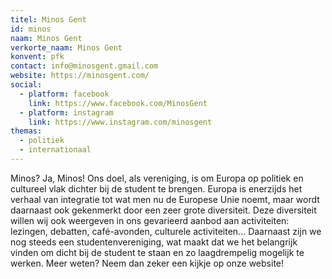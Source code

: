 ```yaml
---
titel: Minos Gent
id: minos
naam: Minos Gent
verkorte_naam: Minos Gent
konvent: pfk
contact: info@minosgent.gmail.com
website: https://minosgent.com/
social:
  - platform: facebook
    link: https://www.facebook.com/MinosGent
  - platform: instagram
    link: https://www.instagram.com/minosgent
themas:
  - politiek
  - internationaal
---
```


Minos? Ja, Minos! Ons doel, als vereniging, is om Europa op politiek en cultureel vlak dichter bij de student te brengen.
Europa is enerzijds het verhaal van integratie tot wat men nu de Europese Unie noemt, maar wordt daarnaast ook gekenmerkt door een zeer grote diversiteit.
Deze diversiteit willen wij ook weergeven in ons gevarieerd aanbod aan activiteiten: lezingen, debatten, café-avonden, culturele activiteiten...
Daarnaast zijn we nog steeds een studentenvereniging, wat maakt dat we het belangrijk vinden om dicht bij de student te staan en zo laagdrempelig mogelijk te werken. Meer weten? Neem dan zeker een kijkje op onze website!
